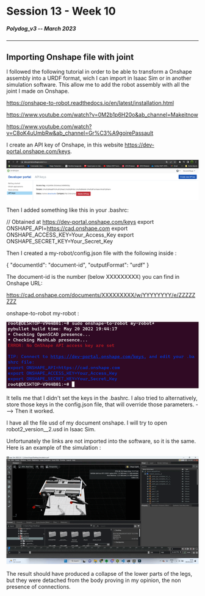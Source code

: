 # Session 13 - Week 10

##### Polydog_v3 -- March 2023

---

## Importing Onshape file with joint

I followed the following tutorial in order to be able to transform a Onshape assembly into a URDF format, wich I can import in Isaac Sim or in another simulation software. This allow me to add the robot assembly with all the joint I made on Onshape.

https://onshape-to-robot.readthedocs.io/en/latest/installation.html

https://www.youtube.com/watch?v=0M2b1p6H20o&ab_channel=Makeitnow

https://www.youtube.com/watch?v=C8oK4uUmbRw&ab_channel=Gr%C3%A9goirePassault

I create an API key of Onshape, in this website https://dev-portal.onshape.com/keys.

![](keys-onshape.png)

Then I added something like this in your .bashrc:

// Obtained at https://dev-portal.onshape.com/keys
export ONSHAPE_API=https://cad.onshape.com
export ONSHAPE_ACCESS_KEY=Your_Access_Key
export ONSHAPE_SECRET_KEY=Your_Secret_Key

Then I created a my-robot/config.json file with the following inside :

{
"documentId": "document-id",
"outputFormat": "urdf"
}

The document-id is the number (below XXXXXXXXX) you can find in Onshape URL:

https://cad.onshape.com/documents/XXXXXXXXX/w/YYYYYYYY/e/ZZZZZZZZ

onshape-to-robot my-robot :

![](onshape-to-urdf.png)

It tells me that I didn't set the keys in the .bashrc. I also tried to alternatively, store those keys in the config.json file, that will override those parameters. ---> Then it worked.

I have all the file usd of my document onshape. I will try to open robot2_version\_\_2.usd in Isaac Sim.

Unfortunately the links are not imported into the software, so it is the same. Here is an example of the simulation :

![](physics-isaac_sim.gif)

The result should have produced a collapse of the lower parts of the legs, but they were detached from the body proving in my opinion, the non presence of connections.
